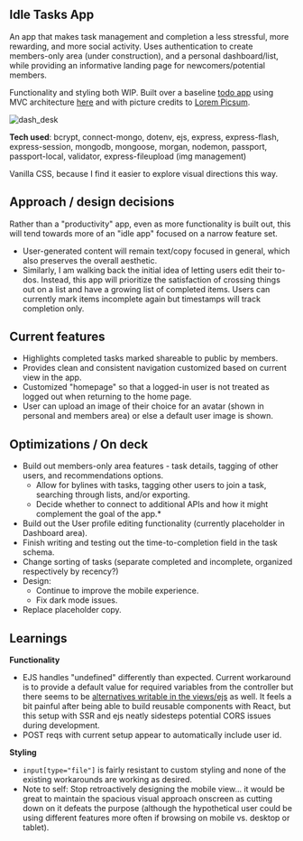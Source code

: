 ## Idle Tasks App

An app that makes task management and completion a less stressful, more rewarding, and more social activity. 
Uses authentication to create members-only area (under construction), and a personal dashboard/list, while providing an informative landing page for newcomers/potential members. 

Functionality and styling both WIP. Built over a baseline [todo app](https://github.com/100devs/todo-mvc-auth-local) using MVC architecture [here](https://github.com/100devs/todo-mvc-auth-local) and with picture credits to [Lorem Picsum](https://picsum.photos/).

![dash_desk](https://user-images.githubusercontent.com/102257735/188546247-e73aa2ee-c279-42f7-bb8d-8143bd3d0d88.jpg)

**Tech used**:
bcrypt, connect-mongo, dotenv, ejs, express, express-flash, express-session, mongodb, mongoose, morgan, nodemon, passport, passport-local, validator, express-fileupload (img management)

Vanilla CSS, because I find it easier to explore visual directions this way. 

## Approach / design decisions
Rather than a "productivity" app, even as more functionality is built out, this will tend towards more of an "idle app" focused on a narrow feature set.
  - User-generated content will remain text/copy focused in general, which also preserves the overall aesthetic.
- Similarly, I am walking back the initial idea of letting users edit their to-dos. Instead, this app will prioritize the satisfaction of crossing things out on a list and have a growing list of completed items. Users can currently mark items incomplete again but timestamps will track completion only. 

## Current features
- Highlights completed tasks marked shareable to public by members.
- Provides clean and consistent navigation customized based on current view in the app.
- Customized "homepage" so that a logged-in user is not treated as logged out when returning to the home page.
- User can upload an image of their choice for an avatar (shown in personal and members area) or else a default user image is shown.

## Optimizations / On deck
- Build out members-only area features - task details, tagging of other users, and recommendations options.
   - Allow for bylines with tasks, tagging other users to join a task, searching through lists, and/or exporting.
   - Decide whether to connect to additional APIs and how it might complement the goal of the app.*
- Build out the User profile editing functionality (currently placeholder in Dashboard area).
- Finish writing and testing out the time-to-completion field in the task schema. 
- Change sorting of tasks (separate completed and incomplete, organized respectively by recency?)
- Design:
   - Continue to improve the mobile experience.
   - Fix dark mode issues.
- Replace placeholder copy. 

## Learnings
**Functionality**
- EJS handles "undefined" differently than expected. Current workaround is to provide a default value for required variables from the controller but there seems to be [alternatives writable in the views/ejs](https://stackoverflow.com/questions/7289916/how-would-you-check-for-undefined-property-in-ejs-for-node-js) as well. It feels a bit painful after being able to build reusable components with React, but this setup with SSR and ejs neatly sidesteps potential CORS issues during development.
- POST reqs with current setup appear to automatically include user id.

**Styling**
- `input[type="file"]` is fairly resistant to custom styling and none of the existing workarounds are working as desired.
- Note to self: Stop retroactively designing the mobile view... it would be great to maintain the spacious visual approach onscreen as cutting down on it defeats the purpose (although the hypothetical user could be using different features more often if browsing on mobile vs. desktop or tablet).
